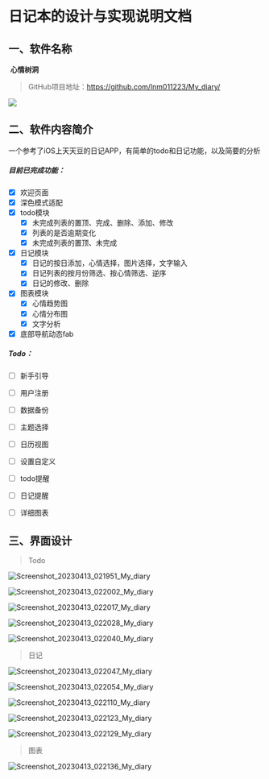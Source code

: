 



# 			日记本的设计与实现说明文档 











## 一、软件名称

​	**心情树洞**

> GitHub项目地址：https://github.com/lnm011223/My_diary/

![](https://gitee.com/lnm011223/lnm011223-picture/raw/master/uPic/image-20211205210854751.png)

## 二、软件内容简介

一个参考了iOS上天天豆的日记APP，有简单的todo和日记功能，以及简要的分析

##### 目前已完成功能：

- [x] 欢迎页面
- [x] 深色模式适配
- [x] todo模块
  - [x] 未完成列表的置顶、完成、删除、添加、修改
  - [x] 列表的是否逾期变化
  - [x] 未完成列表的置顶、未完成
- [x] 日记模块
  - [x] 日记的按日添加，心情选择，图片选择，文字输入
  - [x] 日记列表的按月份筛选、按心情筛选、逆序
  - [x] 日记的修改、删除
- [x] 图表模块
  - [x] 心情趋势图
  - [x] 心情分布图
  - [x] 文字分析
- [x] 底部导航动态fab

##### Todo：

- [ ] 新手引导
- [ ] 用户注册
- [ ] 数据备份
- [ ] 主题选择
- [ ] 日历视图
- [ ] 设置自定义
- [ ] todo提醒
- [ ] 日记提醒
- [ ] 详细图表



## 三、界面设计

> Todo

<img src="https://blog-1307458383.cos.ap-guangzhou.myqcloud.com/lnm011223-picture-master/uPic/Screenshot_20230413_021951_My_diary.jpg" alt="Screenshot_20230413_021951_My_diary"  />

![Screenshot_20230413_022002_My_diary](https://blog-1307458383.cos.ap-guangzhou.myqcloud.com/lnm011223-picture-master/uPic/Screenshot_20230413_022002_My_diary.jpg)

![Screenshot_20230413_022017_My_diary](https://blog-1307458383.cos.ap-guangzhou.myqcloud.com/lnm011223-picture-master/uPic/Screenshot_20230413_022017_My_diary.jpg)

![Screenshot_20230413_022028_My_diary](https://blog-1307458383.cos.ap-guangzhou.myqcloud.com/lnm011223-picture-master/uPic/Screenshot_20230413_022028_My_diary.jpg)

![Screenshot_20230413_022040_My_diary](https://blog-1307458383.cos.ap-guangzhou.myqcloud.com/lnm011223-picture-master/uPic/Screenshot_20230413_022040_My_diary.jpg)







> 日记

![Screenshot_20230413_022047_My_diary](https://blog-1307458383.cos.ap-guangzhou.myqcloud.com/lnm011223-picture-master/uPic/Screenshot_20230413_022047_My_diary.jpg)

![Screenshot_20230413_022054_My_diary](https://blog-1307458383.cos.ap-guangzhou.myqcloud.com/lnm011223-picture-master/uPic/Screenshot_20230413_022054_My_diary.jpg)

![Screenshot_20230413_022110_My_diary](https://blog-1307458383.cos.ap-guangzhou.myqcloud.com/lnm011223-picture-master/uPic/Screenshot_20230413_022110_My_diary.jpg)

![Screenshot_20230413_022123_My_diary](https://blog-1307458383.cos.ap-guangzhou.myqcloud.com/lnm011223-picture-master/uPic/Screenshot_20230413_022123_My_diary.jpg)

![Screenshot_20230413_022129_My_diary](https://blog-1307458383.cos.ap-guangzhou.myqcloud.com/lnm011223-picture-master/uPic/Screenshot_20230413_022129_My_diary.jpg)





> 图表

![Screenshot_20230413_022136_My_diary](https://blog-1307458383.cos.ap-guangzhou.myqcloud.com/lnm011223-picture-master/uPic/Screenshot_20230413_022136_My_diary.jpg)

